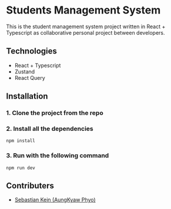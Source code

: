 # Students Management System

This is the student management system project written in React + Typescript as collaborative personal project between developers.

## Technologies

- React + Typescript
- Zustand
- React Query

## Installation

### 1. Clone the project from the repo
### 2. Install all the dependencies
    npm install
### 3. Run with the following command

    npm run dev

## Contributers
- [Sebastian Kein (AungKyaw Phyo)](https://github.com/AungKyawPhyo1142)
